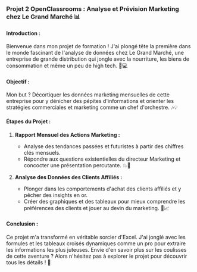 ### Projet 2 OpenClassrooms : Analyse et Prévision Marketing chez Le Grand Marché 📊

#### Introduction :

Bienvenue dans mon projet de formation ! J'ai plongé tête la première dans le monde fascinant de l'analyse de données chez Le Grand Marché, une entreprise de grande distribution qui jongle avec la nourriture, les biens de consommation et même un peu de high tech. 🛒💻

#### Objectif :

Mon but ? Décortiquer les données marketing mensuelles de cette entreprise pour y dénicher des pépites d'informations et orienter les stratégies commerciales et marketing comme un chef d'orchestre. 🎶💡

#### Étapes du Projet :

1. **Rapport Mensuel des Actions Marketing :**
   - Analyse des tendances passées et futuristes à partir des chiffres clés mensuels.
   - Répondre aux questions existentielles du directeur Marketing et concocter une présentation percutante. 💥💼

2. **Analyse des Données des Clients Affiliés :**
   - Plonger dans les comportements d'achat des clients affiliés et y pêcher des insights en or.
   - Créer des graphiques et des tableaux pour mieux comprendre les préférences des clients et jouer au devin du marketing. 🔮📈

#### Conclusion :

Ce projet m'a transformé en véritable sorcier d'Excel. J'ai jonglé avec les formules et les tableaux croisés dynamiques comme un pro pour extraire les informations les plus juteuses. 
Envie d'en savoir plus sur les coulisses de cette aventure ? Alors n'hésitez pas à explorer le projet pour découvrir tous les détails ! 🚀
